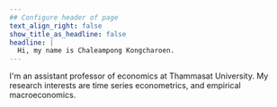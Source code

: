 ```yaml
---
## Configure header of page
text_align_right: false
show_title_as_headline: false
headline: |
  Hi, my name is Chaleampong Kongcharoen. 
---
```


<!-- this is a subheadline -->
I'm an assistant professor of economics at Thammasat University.  My research interests are time series econometrics, and empirical macroeconomics.
